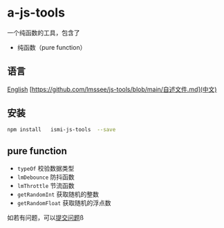 # a-js-tools

一个纯函数的工具，包含了

- 纯函数（pure function）

## 语言

[English](https://github.com/lmssee/js-tools/blob/main/README.md) [https://github.com/lmssee/js-tools/blob/main/自述文件.md](中文)

## 安装

```sh
npm install   ismi-js-tools  --save
```

## pure function

- `typeOf` 校验数据类型
- `lmDebounce` 防抖函数
- `lmThrottle` 节流函数
- `getRandomInt` 获取随机的整数
- `getRandomFloat` 获取随机的浮点数

如若有问题，可以[提交问题](https://github.com/lmssee/js-tools/issues/new)ß
